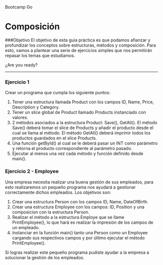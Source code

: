 Bootcamp Go
# Composición


###Objetivo
El objetivo de esta guía práctica es que podamos afianzar y profundizar los conceptos sobre estructuras, métodos y composición. Para esto, vamos a plantear una serie de ejercicios simples que nos permitirán repasar los temas que estudiamos. 

¿Are you ready?

---

### Ejercicio 1
Crear un programa que cumpla los siguiente puntos:
1. Tener una estructura llamada Product con los campos ID, Name, Price, Description y Category.   
2. Tener un slice global de Product llamado Products instanciado con valores.
3. 2 métodos asociados a la estructura Product: Save(), GetAll(). El método Save() deberá tomar el slice de Products y añadir el producto desde el cual se llama al método. El método GetAll() deberá imprimir todos los productos guardados en el slice Products.
4. Una función getById() al cual se le deberá pasar un INT como parámetro y retorna el producto correspondiente al parámetro pasado. 
5. Ejecutar al menos una vez cada método y función definido desde main().

### Ejercicio 2 - Employee
Una empresa necesita realizar una buena gestión de sus empleados, para esto realizaremos un pequeño programa nos ayudará a gestionar correctamente dichos empleados. Los objetivos son:
1. Crear una estructura Person con los campos ID, Name, DateOfBirth.
2. Crear una estructura Employee con los campos: ID, Position y una composicion con la estructura Person.
3. Realizar el método a la estructura Employe que se llame PrintEmployee(), lo que hará es realizar la impresión de los campos de un empleado.
4. Instanciar en la función main() tanto una Person como un Employee cargando sus respectivos campos y por último ejecutar el método PrintEmployee().

Si logras realizar este pequeño programa pudiste ayudar a la empresa a solucionar la gestión de los empleados.
